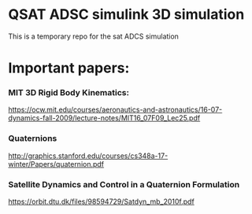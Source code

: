 # QSAT ADSC simulink 3D simulation

This is a temporary repo for the sat ADCS simulation

# Important papers:

### MIT 3D Rigid Body Kinematics:
https://ocw.mit.edu/courses/aeronautics-and-astronautics/16-07-dynamics-fall-2009/lecture-notes/MIT16_07F09_Lec25.pdf

### Quaternions
http://graphics.stanford.edu/courses/cs348a-17-winter/Papers/quaternion.pdf

### Satellite Dynamics and Control in a Quaternion Formulation
https://orbit.dtu.dk/files/98594729/Satdyn_mb_2010f.pdf
